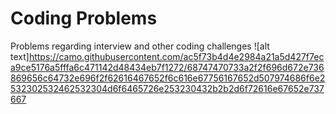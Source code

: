 # Coding Problems
Problems regarding  interview and other coding challenges
![alt text]https://camo.githubusercontent.com/ac5f73b4d4e2984a21a5d427f7eca9ce5176a5fffa6c471142d48434eb7f1272/68747470733a2f2f696d672e736869656c64732e696f2f62616467652f6c616e67756167652d507974686f6e2532302532462532304d6f6465726e253230432b2b2d6f72616e67652e737667
